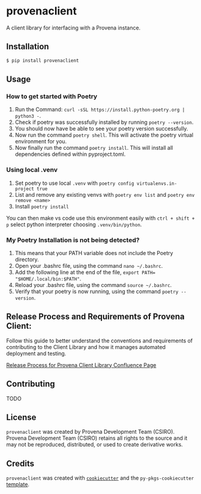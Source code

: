 # provenaclient

A client library for interfacing with a Provena instance.

## Installation

```bash
$ pip install provenaclient
```

## Usage

### How to get started with Poetry

1) Run the Command: `curl -sSL https://install.python-poetry.org | python3 -`.
2) Check if poetry was successfully installed by running `poetry --version`.
3) You should now have be able to see your poetry version successfully. 
4) Now run the command `poetry shell`. This  will activate the poetry virtual environment for you.
5) Now finally run the command `poetry install`. This will install all dependencies defined within pyproject.toml.

### Using local .venv

1) Set poetry to use local `.venv` with `poetry config virtualenvs.in-project true`
2) List and remove any existing venvs with `poetry env list` and `poetry env remove <name>`
3) Install `poetry install`

You can then make vs code use this environment easily with `ctrl + shift + p` select python interpreter choosing `.venv/bin/python`. 

### My Poetry Installation is not being detected?
1) This means that your PATH variable does not include the Poetry directory. 
2) Open your .bashrc file, using the command `nano ~/.bashrc`.
3) Add the following line at the end of the file, `export PATH= "$HOME/.local/bin:$PATH"`.
4) Reload your .bashrc file, using the command `source ~/.bashrc`.
5) Verify that your poetry is now running, using the command `poetry --version`.


## Release Process and Requirements of Provena Client:
Follow this guide to better understand the conventions and requirements of 
contributing to the Client Library and how it manages automated deployment and testing.

[Release Process for Provena Client Library  Confluence Page](https://confluence.csiro.au/pages/viewpage.action?pageId=1920938798)



## Contributing
TODO

## License

`provenaclient` was created by Provena Development Team (CSIRO). Provena Development Team (CSIRO) retains all rights to the source and it may not be reproduced, distributed, or used to create derivative works.

## Credits

`provenaclient` was created with [`cookiecutter`](https://cookiecutter.readthedocs.io/en/latest/) and the `py-pkgs-cookiecutter` [template](https://github.com/py-pkgs/py-pkgs-cookiecutter).
